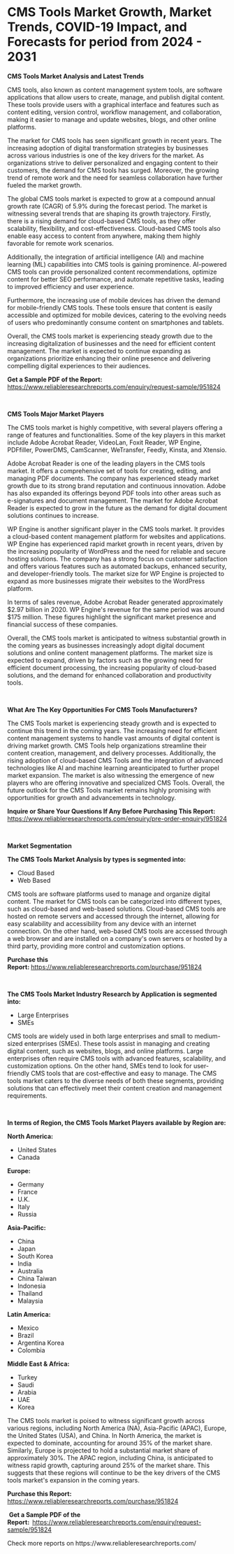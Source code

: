 <p><h1>CMS Tools Market Growth, Market Trends, COVID-19 Impact, and Forecasts for period from 2024 - 2031</h1></p><p><strong>CMS Tools Market Analysis and Latest Trends</strong></p>
<p><p>CMS tools, also known as content management system tools, are software applications that allow users to create, manage, and publish digital content. These tools provide users with a graphical interface and features such as content editing, version control, workflow management, and collaboration, making it easier to manage and update websites, blogs, and other online platforms.</p><p>The market for CMS tools has seen significant growth in recent years. The increasing adoption of digital transformation strategies by businesses across various industries is one of the key drivers for the market. As organizations strive to deliver personalized and engaging content to their customers, the demand for CMS tools has surged. Moreover, the growing trend of remote work and the need for seamless collaboration have further fueled the market growth.</p><p>The global CMS tools market is expected to grow at a compound annual growth rate (CAGR) of 5.9% during the forecast period. The market is witnessing several trends that are shaping its growth trajectory. Firstly, there is a rising demand for cloud-based CMS tools, as they offer scalability, flexibility, and cost-effectiveness. Cloud-based CMS tools also enable easy access to content from anywhere, making them highly favorable for remote work scenarios.</p><p>Additionally, the integration of artificial intelligence (AI) and machine learning (ML) capabilities into CMS tools is gaining prominence. AI-powered CMS tools can provide personalized content recommendations, optimize content for better SEO performance, and automate repetitive tasks, leading to improved efficiency and user experience.</p><p>Furthermore, the increasing use of mobile devices has driven the demand for mobile-friendly CMS tools. These tools ensure that content is easily accessible and optimized for mobile devices, catering to the evolving needs of users who predominantly consume content on smartphones and tablets.</p><p>Overall, the CMS tools market is experiencing steady growth due to the increasing digitalization of businesses and the need for efficient content management. The market is expected to continue expanding as organizations prioritize enhancing their online presence and delivering compelling digital experiences to their audiences.</p></p>
<p><strong>Get a Sample PDF of the Report:&nbsp;</strong> <a href="https://www.reliableresearchreports.com/enquiry/request-sample/951824">https://www.reliableresearchreports.com/enquiry/request-sample/951824</a></p>
<p>&nbsp;</p>
<p><strong>CMS Tools Major Market Players</strong></p>
<p><p>The CMS tools market is highly competitive, with several players offering a range of features and functionalities. Some of the key players in this market include Adobe Acrobat Reader, VideoLan, Foxit Reader, WP Engine, PDFfiller, PowerDMS, CamScanner, WeTransfer, Feedly, Kinsta, and Xtensio.</p><p>Adobe Acrobat Reader is one of the leading players in the CMS tools market. It offers a comprehensive set of tools for creating, editing, and managing PDF documents. The company has experienced steady market growth due to its strong brand reputation and continuous innovation. Adobe has also expanded its offerings beyond PDF tools into other areas such as e-signatures and document management. The market for Adobe Acrobat Reader is expected to grow in the future as the demand for digital document solutions continues to increase. </p><p>WP Engine is another significant player in the CMS tools market. It provides a cloud-based content management platform for websites and applications. WP Engine has experienced rapid market growth in recent years, driven by the increasing popularity of WordPress and the need for reliable and secure hosting solutions. The company has a strong focus on customer satisfaction and offers various features such as automated backups, enhanced security, and developer-friendly tools. The market size for WP Engine is projected to expand as more businesses migrate their websites to the WordPress platform.</p><p>In terms of sales revenue, Adobe Acrobat Reader generated approximately $2.97 billion in 2020. WP Engine's revenue for the same period was around $175 million. These figures highlight the significant market presence and financial success of these companies.</p><p>Overall, the CMS tools market is anticipated to witness substantial growth in the coming years as businesses increasingly adopt digital document solutions and online content management platforms. The market size is expected to expand, driven by factors such as the growing need for efficient document processing, the increasing popularity of cloud-based solutions, and the demand for enhanced collaboration and productivity tools.</p></p>
<p>&nbsp;</p>
<p><strong>What Are The Key Opportunities For CMS Tools Manufacturers?</strong></p>
<p><p>The CMS Tools market is experiencing steady growth and is expected to continue this trend in the coming years. The increasing need for efficient content management systems to handle vast amounts of digital content is driving market growth. CMS Tools help organizations streamline their content creation, management, and delivery processes. Additionally, the rising adoption of cloud-based CMS Tools and the integration of advanced technologies like AI and machine learning areanticipated to further propel market expansion. The market is also witnessing the emergence of new players who are offering innovative and specialized CMS Tools. Overall, the future outlook for the CMS Tools market remains highly promising with opportunities for growth and advancements in technology.</p></p>
<p><strong>Inquire or Share Your Questions If Any Before Purchasing This Report:</strong> <a href="https://www.reliableresearchreports.com/enquiry/pre-order-enquiry/951824">https://www.reliableresearchreports.com/enquiry/pre-order-enquiry/951824</a></p>
<p>&nbsp;</p>
<p><strong>Market Segmentation</strong></p>
<p><strong>The CMS Tools Market Analysis by types is segmented into:</strong></p>
<p><ul><li>Cloud Based</li><li>Web Based</li></ul></p>
<p><p>CMS tools are software platforms used to manage and organize digital content. The market for CMS tools can be categorized into different types, such as cloud-based and web-based solutions. Cloud-based CMS tools are hosted on remote servers and accessed through the internet, allowing for easy scalability and accessibility from any device with an internet connection. On the other hand, web-based CMS tools are accessed through a web browser and are installed on a company's own servers or hosted by a third party, providing more control and customization options.</p></p>
<p><strong>Purchase this Report:&nbsp;</strong><a href="https://www.reliableresearchreports.com/purchase/951824">https://www.reliableresearchreports.com/purchase/951824</a></p>
<p>&nbsp;</p>
<p><strong>The CMS Tools Market Industry Research by Application is segmented into:</strong></p>
<p><ul><li>Large Enterprises</li><li>SMEs</li></ul></p>
<p><p>CMS tools are widely used in both large enterprises and small to medium-sized enterprises (SMEs). These tools assist in managing and creating digital content, such as websites, blogs, and online platforms. Large enterprises often require CMS tools with advanced features, scalability, and customization options. On the other hand, SMEs tend to look for user-friendly CMS tools that are cost-effective and easy to manage. The CMS tools market caters to the diverse needs of both these segments, providing solutions that can effectively meet their content creation and management requirements.</p></p>
<p>&nbsp;</p>
<p><strong>In terms of Region, the CMS Tools Market Players available by Region are:</strong></p>
<p>
    <p> <strong> North America: </strong>
        <ul>
            <li>United States</li>
            <li>Canada</li>
        </ul>
        </p> 
    <p> <strong> Europe: </strong>
        <ul>
            <li>Germany</li>
            <li>France</li>
            <li>U.K.</li>
            <li>Italy</li>
            <li>Russia</li>
        </ul>
        </p> 
    <p> <strong> Asia-Pacific: </strong>
        <ul>
            <li>China</li>
            <li>Japan</li>
            <li>South Korea</li>
            <li>India</li>
            <li>Australia</li>
            <li>China Taiwan</li>
            <li>Indonesia</li>
            <li>Thailand</li>
            <li>Malaysia</li>
        </ul>
        </p> 
    <p> <strong> Latin America: </strong>
        <ul>
            <li>Mexico</li>
            <li>Brazil</li>
            <li>Argentina Korea</li>
            <li>Colombia</li>
        </ul>
        </p> 
    <p> <strong> Middle East & Africa: </strong>
        <ul>
            <li>Turkey</li>
            <li>Saudi</li>
            <li>Arabia</li>
            <li>UAE</li>
            <li>Korea</li>
        </ul>
    </p>
    </p>
<p><p>The CMS tools market is poised to witness significant growth across various regions, including North America (NA), Asia-Pacific (APAC), Europe, the United States (USA), and China. In North America, the market is expected to dominate, accounting for around 35% of the market share. Similarly, Europe is projected to hold a substantial market share of approximately 30%. The APAC region, including China, is anticipated to witness rapid growth, capturing around 25% of the market share. This suggests that these regions will continue to be the key drivers of the CMS tools market's expansion in the coming years.</p></p>
<p><strong>Purchase this Report: </strong><a href="https://www.reliableresearchreports.com/purchase/951824">https://www.reliableresearchreports.com/purchase/951824</a></p>
<p>&nbsp;<strong>Get a Sample PDF of the Report:&nbsp;&nbsp;</strong><a href="https://www.reliableresearchreports.com/enquiry/request-sample/951824">https://www.reliableresearchreports.com/enquiry/request-sample/951824</a></p>
<p><strong></strong></p>
<p>Check more reports on https://www.reliableresearchreports.com/</p>